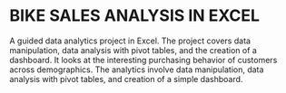 # BIKE SALES ANALYSIS IN EXCEL

A guided data analytics project in Excel.
The project covers data manipulation, data analysis with pivot tables, and the creation of a dashboard.
It looks at the interesting purchasing behavior of customers across demographics.
The analytics involve data manipulation, data analysis with pivot tables, and creation of a simple dashboard.
